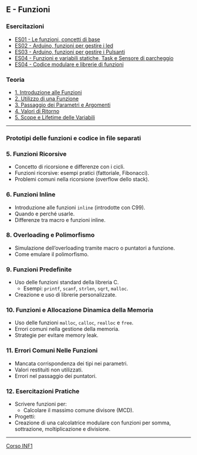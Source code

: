 ## E - Funzioni

### Esercitazioni
- [ES01 - Le funzioni, concetti di base](<https://docs.google.com/presentation/d/1AKudP8S_5mwF22ilX9c1kxCJoZjkRybj6_PfXJ6Jvjw/edit?usp=sharing>)
- [ES02 - Arduino, funzioni per gestire i led](<https://docs.google.com/presentation/d/1BF5V-1GtmRL5geULzTgPV9HuGldmetlec9QDUNO8c6s/edit?usp=sharings>)
- [ES03 - Arduino, funzioni per gestire i Pulsanti](<>)
- [ES04 - Funzioni e variabili statiche, Task e Sensore di parcheggio](<>)
- [ES04 - Codice modulare e librerie di funzioni](<>)

### Teoria

- [1. Introduzione alle Funzioni](<01. Introduzione alle Funzioni.md>)
- [2. Utilizzo di una Funzione](<02. Utilizzo di una Funzione.md>)
- [3. Passaggio dei Parametri e Argomenti](<03. Passaggio dei Parametri e Argomenti.md>)
- [4. Valori di Ritorno](<04. Valori di Ritorno.md>)
- [5. Scope e Lifetime delle Variabili](<05. Scope e Lifetime delle Variabili.md>)

---
### **Prototipi delle funzioni e codice in file separati**
### **5. Funzioni Ricorsive**
- Concetto di ricorsione e differenze con i cicli.
- Funzioni ricorsive: esempi pratici (fattoriale, Fibonacci).
- Problemi comuni nella ricorsione (overflow dello stack).
### **6. Funzioni Inline**
- Introduzione alle funzioni `inline` (introdotte con C99).
- Quando e perché usarle.
- Differenze tra macro e funzioni inline.
### **8. Overloading e Polimorfismo**
- Simulazione dell’overloading tramite macro o puntatori a funzione.
- Come emulare il polimorfismo.
### **9. Funzioni Predefinite**
- Uso delle funzioni standard della libreria C.
  - Esempi: `printf`, `scanf`, `strlen`, `sqrt`, `malloc`.
- Creazione e uso di librerie personalizzate.
### **10. Funzioni e Allocazione Dinamica della Memoria**
- Uso delle funzioni `malloc`, `calloc`, `realloc` e `free`.
- Errori comuni nella gestione della memoria.
- Strategie per evitare memory leak.
### **11. Errori Comuni Nelle Funzioni**
- Mancata corrispondenza dei tipi nei parametri.
- Valori restituiti non utilizzati.
- Errori nel passaggio dei puntatori.
### **12. Esercitazioni Pratiche**
- Scrivere funzioni per:
  - Calcolare il massimo comune divisore (MCD).
 - Progetti:
  - Creazione di una calcolatrice modulare con funzioni per somma, sottrazione, moltiplicazione e divisione.
 
---
[Corso INF1](../README.md)